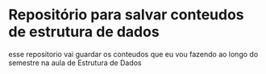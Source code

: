 # Repositório para salvar conteudos de estrutura de dados

esse repositorio vai guardar os conteudos que eu vou fazendo ao longo do semestre na aula de Estrutura de Dados